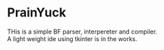 # PrainYuck
THis is a simple BF parser, interpereter and compiler.  
A light weight ide using tkinter is in the works.
